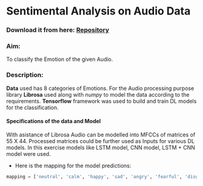 # Sentimental Analysis on Audio Data

### Download it from here: [Repository](https://github.com/kushal1999seemakurthi/Deep_Learning/tree/main/projects/Sentimental_Analysis_of_Audio)

### **Aim:**
 
To classify the Emotion of the given Audio.
 
### **Description:**
 
**Data** used has 8 categories of Emotions. For the Audio processing purpose library  **Librosa** used along with *numpy* to model the data according to the requirements. **Tensorflow** framework was used to build and train DL models for the classification.
 
#### Specifications of the data and Model
 
 With asistance of Librosa Audio can be modelled into MFCCs of matrices of 55 X 44. Processed matrices could be further used as Inputs for various DL models. In this exercise models like LSTM model, CNN model, LSTM + CNN model were used.
 
* Here is the mapping for the model predictions:
 ```python
 mapping = ['neutral', 'calm', 'happy', 'sad', 'angry', 'fearful', 'disgust', 'surprise']
```
